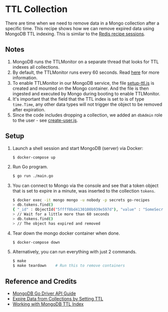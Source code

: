 # TTL Collection

There are time when we need to remove data in a Mongo collection after a specific time. This recipe shows how we can remove expired data using MongoDB TTL indexing. This is similar to the [Redis recipe sessions](../../redis/sessions).

## Notes

1. MongoDB runs the TTLMonitor on a separate thread that looks for TTL indexes all collections.
1. By default, the TTLMonitor runs every 60 seconds. Read [here](http://hassansin.github.io/working-with-mongodb-ttl-index) for more information.
1. To enable TTLMonitor in our MongoDB service, the file [setup-ttl.js](./setup-ttl.js) is created and mounted on the Mongo container. And the file is then ingested and executed by Mongo during booting to enable TTLMonitor.
1. It's important that the field that the TTL index is set to is of type `time.Time`, any other data types will not trigger the object to be removed after expiration.
1. Since the code includes dropping a collection, we added an `dbAdmin` role to the user - see [create-user.js](./create-user.js).

## Setup

1. Launch a shell session and start MongoDB (server) via Docker:

   ```bash
   $ docker-compose up
   ```

1. Run Go program.

   ```bash
   $ go run ./main.go
   ```

1. You can connect to Mongo via the console and see that a token object that is set to expire in a minute, was inserted to the collection `tokens`.

   ```bash
   $ docker exec -it mongo mongo -u nobody -p secrets go-recipes
   > db.tokens.find()
   { "_id" : ObjectId("5ffff0bd4130100b939e597d"), "value" : "SomeSecretValue", "expireAt" : ISODate("2021-01-14T07:21:29.593Z") }
   > // Wait for a little more than 60 seconds
   > db.tokens.find()
   > // The object has expired and removed
   ```

1. Tear down the mongo docker container when done.

   ```bash
   $ docker-compose down
   ```

1. Alternatively, you can run everything with just 2 commands.

   ```bash
   $ make
   $ make teardown    # Run this to remove containers
   ```

## Reference and Credits

* [MongoDB Go Driver API Guide](https://godoc.org/go.mongodb.org/mongo-driver/mongo)
* [Expire Data from Collections by Setting TTL](https://docs.mongodb.com/manual/tutorial/expire-data/)
* [Working with MongoDB TTL Index](http://hassansin.github.io/working-with-mongodb-ttl-index)
